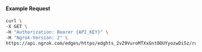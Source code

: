 <!-- Code generated for API Clients. DO NOT EDIT. -->
#### Example Request
```bash
curl \
-X GET \
-H "Authorization: Bearer {API_KEY}" \
-H "Ngrok-Version: 2" \
https://api.ngrok.com/edges/https/edghts_2vZ9VuroMTXxGntOOUYyozwDi5z/routes/edghtsrt_2vZ9Vt2afN5jJWG1DtbsXJpHQZI/compression
